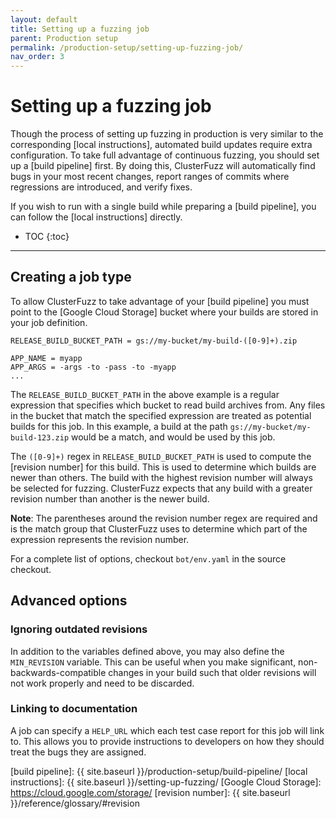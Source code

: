 ```yaml
---
layout: default
title: Setting up a fuzzing job
parent: Production setup
permalink: /production-setup/setting-up-fuzzing-job/
nav_order: 3
---
```


# Setting up a fuzzing job

Though the process of setting up fuzzing in production is very similar to the
corresponding [local instructions], automated build updates require extra
configuration. To take full advantage of continuous fuzzing, you should set up a
[build pipeline] first. By doing this, ClusterFuzz will automatically find bugs
in your most recent changes, report ranges of commits where regressions are
introduced, and verify fixes.

If you wish to run with a single build while preparing a [build pipeline], you
can follow the [local instructions] directly.

- TOC
{:toc}

---

## Creating a job type

To allow ClusterFuzz to take advantage of your [build pipeline] you must point
to the [Google Cloud Storage] bucket where your builds are stored in your job
definition.

```
RELEASE_BUILD_BUCKET_PATH = gs://my-bucket/my-build-([0-9]+).zip

APP_NAME = myapp
APP_ARGS = -args -to -pass -to -myapp
...
```

The `RELEASE_BUILD_BUCKET_PATH` in the above example is a regular expression
that specifies which bucket to read build archives from. Any files in the bucket
that match the specified expression are treated as potential builds for this job.
In this example, a build at the path `gs://my-bucket/my-build-123.zip` would be
a match, and would be used by this job.

The `([0-9]+)` regex in `RELEASE_BUILD_BUCKET_PATH` is used to compute the
[revision number] for this build. This is used to determine which builds are
newer than others. The build with the highest revision number will always be
selected for fuzzing. ClusterFuzz expects that any build with a greater revision
number than another is the newer build.

**Note**: The parentheses around the revision number regex are required and
is the match group that ClusterFuzz uses to determine which part of the
expression represents the revision number.

For a complete list of options, checkout `bot/env.yaml` in the source
checkout.

## Advanced options

### Ignoring outdated revisions

In addition to the variables defined above, you may also define the
`MIN_REVISION` variable. This can be useful when you make significant,
non-backwards-compatible changes in your build such that older revisions will
not work properly and need to be discarded.

### Linking to documentation

A job can specify a `HELP_URL` which each test case report for this job will
link to. This allows you to provide instructions to developers on how they
should treat the bugs they are assigned.

[build pipeline]: {{ site.baseurl }}/production-setup/build-pipeline/
[local instructions]: {{ site.baseurl }}/setting-up-fuzzing/
[Google Cloud Storage]: https://cloud.google.com/storage/
[revision number]: {{ site.baseurl }}/reference/glossary/#revision
